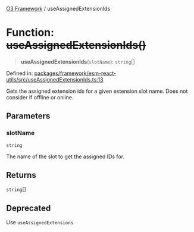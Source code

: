 [O3 Framework](../API.md) / useAssignedExtensionIds

# Function: ~~useAssignedExtensionIds()~~

> **useAssignedExtensionIds**(`slotName`): `string`[]

Defined in: [packages/framework/esm-react-utils/src/useAssignedExtensionIds.ts:13](https://github.com/openmrs/openmrs-esm-core/blob/main/packages/framework/esm-react-utils/src/useAssignedExtensionIds.ts#L13)

Gets the assigned extension ids for a given extension slot name.
Does not consider if offline or online.

## Parameters

### slotName

`string`

The name of the slot to get the assigned IDs for.

## Returns

`string`[]

## Deprecated

Use `useAssignedExtensions`
